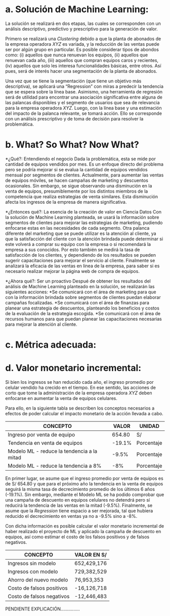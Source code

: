 # a. Solución de Machine Learning:

La solución se realizará en dos etapas, las cuales se corresponden con un análisis descriptivo, predictivo y prescriptivo para la generación de valor.

Primero se realizará una *Clustering* debido a que la planta de abonados de la empresa operadora *XYZ* es variada, y la reducción de las ventas puede ser por algún grupo en particular. Es posible considerar tipos de abondos como: (i) aquellos que nunca renuevan los equipos, (ii) aquellos que renuevan cada año, (iii) aquellos que compran equipos caros y recientes, (iv) aquellos que solo les interesa funcionalidades básicas, entre otros. Así pues, será de interés hacer una segmentación de la planta de abonados.

Una vez que se tiene la segmentación (que tiene un objetivo más descriptiva), se aplicará una “Regression” con miras a predecir la tendencia que se espera sobre la línea base. Asimismo, una herramienta de regresión será de utilidad para encontrar una asociación significativa entre alguna de las palancas disponibles y el segmento de usuarios que sea de relevancia para la empresa operadora *XYZ*. Luego, con la línea base y una estimación del impacto de la palanca relevante, se tomará acción. Ello se corresponde con un análisis prescriptivo y de toma de decisión para resolver la problemática.

# b. What? So What? Now What?

*¿Qué?: Entendiendo el negocio
Dada la problemática, esta se mide por cantidad de equipos vendidos por mes. Es un enfoque directo del problema pero se podría mejorar si se evalua la cantidad de equipos vendidos mensual por segmentos de clientes. Actualmente, para aumentar las ventas de equipos móviles, se hacen campañas de marketing y descuentos ocasionales. Sin embargo, se sigue observando una disminución en la venta de equipos, presumiblemente por los distintos miembros de la competencia que realiza estrategias de venta similares. Esta disminución afecta los ingresos de la empresa de manera significativa. 

*¿Entonces qué?: La esencia de la creación de valor en Ciencia Datos
Con la solución de Machine Learning planteada, se usará la información sobre segmentos de clientes para mejorar las estrategias de marketing, pudiendo enfocarse estas en las necesidades de cada segmento. Otra palanca diferente del marketing que se puede utilizar es la atención al cliente, ya que la satisfacción del cliente con la atención brindada puede determinar si este volverá a comprar su equipo con la empresa o si recomendará la empresa a sus conocidos. Por esto también se medirá la tasa de satisfacción de los clientes, y dependiendo de los resultados se pueden sugerir capacitaciones para mejorar el servicio al cliente. Finalmente se analizará la eficacia de las ventas en linea de la empresa, para saber si es necesario realizar mejorar la página web de compra de equipos. 

*¿Ahora qué?: Ser un proactivo
Despué de obtener los resultados del análisis de Machine Learning planteado en la solución, se realizarán las siguientes acciones:
    *Se comunicará con el área de marketing para que con la información brindada sobre segmentos de clientes puedan elaborar campañas focalizadas.
    *Se comunicará con el área de finanzas para planear una estrategia de descuentos, planteando los beneficios y costos de la evaluación de la estrategia escogida.
    *Se comunicará con el área de recursos humanos para que puedan planear las capacitaciones necesarias para mejorar la atención al cliente.


# c. Métrica adecuada:


# d. Valor monetario incremental:

Si bien los ingresos se han reducido cada año, el ingreso promedio por celular vendido ha crecido en el tiempo. En ese sentido, las acciones de corto que tome la administración de la empresa operadora *XYZ* deben enfocarse en aumentar la venta de equipos celulares.

Para ello, en la siguiente tabla se describen los conceptos necesarios a efectos de poder calcular el impacto monetario de la acción llevada a cabo.

| CONCEPTO | VALOR | UNIDAD |
| --------- | --------- | --------- |
| Ingreso por venta de equipo | 654.80 | S/ |
| Tendencia en venta de equipos | -19.1% | Porcentaje |
| Modelo ML - reduce la tendencia a la mitad | -9.5% | Porcentaje |
| Modelo ML - reduce la tendencia a 8% | -8% | Porcentaje |

En primer lugar, se asume que el ingreso promedio por venta de equipos es de S/ 654.80 y que para el próximo año la tendencia en la venta de equipos seguirá la misma tasa de decrecimiento promedio de los últimos 6 años (-19.1%). Sin embargo, mediante el Modelo ML se ha podido comprobar que una campaña de descuento en equipos celulares no detendrá pero sí reducirá la tendencia de las ventas en la mitad (-9.5%). Finalmente, se asume que la *Regression* tiene espacio a ser mejorada, tal que hubiera reducido el decrecimiento en ventas ya no a -9.5% sino a -8%.

Con dicha información es posible calcular el valor monetario incremental de haber realizado el proyecto de ML y aplicado la campaña de descuento en equipos, así como estimar el costo de los falsos positivos y de falsos negativos. 

| CONCEPTO | VALOR EN S/ |
| --------- | --------- |
| Ingresos sin modelo | 652,429,176 |
| Ingresos con modelo | 729,382,529 |
| Ahorro del nuevo modelo | 76,953,353 |
| Costo de falsos positivos | -16,126,718 |
| Costo de falsos negativos | -12,446,483 |

PENDIENTE EXPLICACIÓN...............